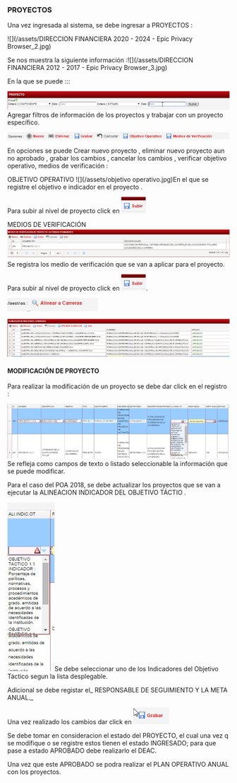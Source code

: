 ### PROYECTOS

Una vez ingresada al sistema, se debe ingresar a PROYECTOS :

![](/assets/DIRECCION FINANCIERA 2020 - 2024 - Epic Privacy Browser_2.jpg)

Se nos muestra la siguiente información  :![](/assets/DIRECCION FINANCIERA 2012 - 2017 - Epic Privacy Browser_3.jpg)

En la que se puede :::

![](/assets/pry1.jpg)Agregar filtros de información de los proyectos y trabajar con un proyecto específico.

![](/assets/pry2.jpg)

En opciones se puede Crear nuevo proyecto , eliminar nuevo proyecto aun no aprobado , grabar los cambios , cancelar los cambios , verificar objetivo operativo, medios de verificación :

OBJETIVO OPERATIVO ![](/assets/objetivo operativo.jpg)En el que se registre el objetivo e indicador en el proyecto .

Para subir al nivel de proyecto click en ![](/assets/subir.jpg)

MEDIOS DE VERIFICACIÓN ![](/assets/medios.jpg)Se registra los medio de verificación que se van a aplicar para el proyecto.

Para subir al nivel de proyecto click en ![](/assets/subir.jpg).

![](/assets/pry3.jpg)

![](/assets/alineacion1.jpg)

#### MODIFICACIÓN DE PROYECTO 

Para realizar la modificación de un proyecto se debe dar click en el registro :

![](/assets/modificar.jpg)Se refleja como campos de texto o listado seleccionable la información que se puede modificar.

Para el caso del POA 2018, se debe actualizar los proyectos que se van a ejecutar la ALINEACION INDICADOR DEL OBJETIVO TÁCTIO .

![](/assets/ALINEACION.jpg)Se debe seleccionar uno de los Indicadores del Objetivo Táctico segun la lista desplegable.

Adicional se debe registar el_ RESPONSABLE DE SEGUIMIENTO Y LA META ANUAL._

Una vez realizado los cambios dar click en ![](/assets/grabar.jpg)

Se debe tomar en consideracion el estado del PROYECTO, el cual una vez q se modifique o se registre estos tienen el estado INGRESADO; para que pase a estado APROBADO debe realizarlo el DEAC.

Una vez que este APROBADO se podra realizar el PLAN OPERATIVO ANUAL con los proyectos.





